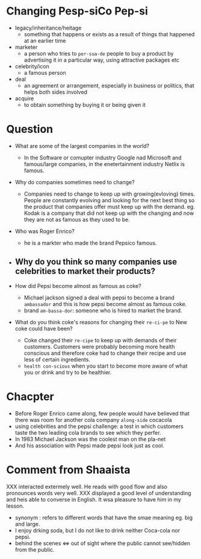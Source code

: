 # Changing Pesp-siCo Pep-si
- legacy/inheritance/heitage
    - something that happens or exists as a result of things that happened at an earlier time
- marketer
    - a person who tries to `per-sua-de` people to buy a product by advertising it in a particular way, using attractive packages etc
- celebrity/icon
    - a famous person
- deal
    - an agreement or arrangement, especially in business or politics, that helps both sides involved
- acquire
    - to obtain something by buying it or being given it

# Question
- What are some of the largest companies in the world?
    - In the Software or comupter industry Google nad Microsoft and famous/large companies, in the enetertainment industry Netlix is famous.

- Why do companies sometimes need to change?
    - Companies need to change to keep up with growing(evloving) times. People are constantly evolving and looking for the next best thing so the product that companies offer must keep up with the demand. eg. Kodak is a company that did not keep up with the changing and now they are not as famous as they used to be.

- Who was Roger Enrico?
    - he is a markter who made the brand Pepsico famous.

- Why do you think so many companies use celebrities to market their products?
    - 

- How did Pepsi become almost as famous as coke?
    - Michael jackson signed a deal with pepsi to become a brand `ambassador` and this is how pepsi become almost as famous coke.
    - brand `am-bassa-dor`: someone who is hired to market the brand.
- What do you think coke's reasons for changing their `re-ci-pe` to New coke could have been?
    - Coke changed their `re-cipe` to keep up with demands of their customers. Customers were probably becoming more health conscious and therefore coke had to change their recipe and use less of certain ingredients.
    - `health con-scious` when you start to become more aware of what you or drink and try to be healthier.

# Chacpter
- Before Roger Enrico came along, few people would have believed that there was room for another cola company `along-side` cocacola
- using celebrities and the pepsi challenge: a test in which customers taste the two leading cola brands to see which they perfer.
- In 1983 Michael Jackson was the coolest man on the pla-net
- And his association with Pepsi made pepsi look just as cool.


# Comment from Shaaista
XXX interacted extermely well. He reads with good flow and also pronounces words very well. XXX displayed a good level of understanding and heis able to converse in English. It wsa pleasure to have him in my lesson.

- synonym : refers to different words that have the smae meaning eg. big and large.
- I enjoy drking soda, but I do not like to drink neither Coca-cola nor pepsi.
- behind the scenes <=> out of sight where the public cannot see/hidden from the public.
